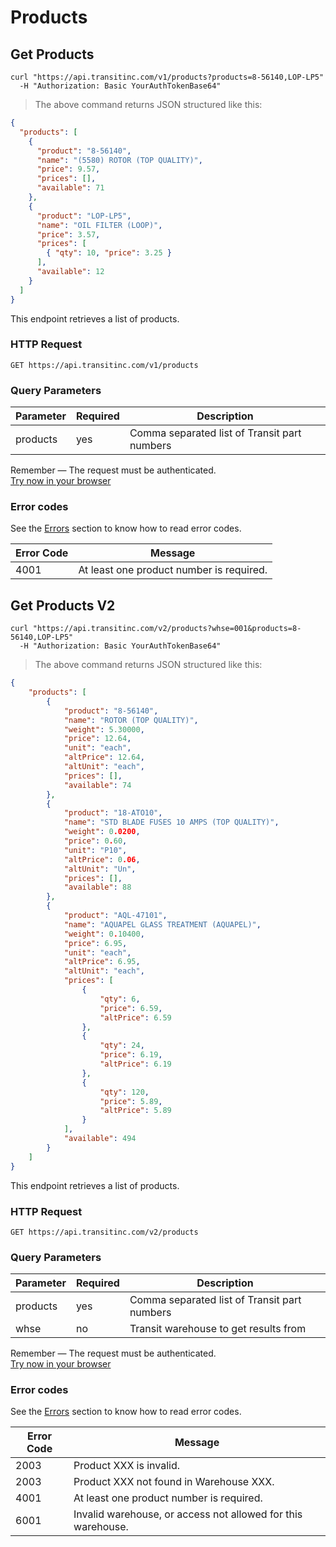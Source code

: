 # Products

## Get Products

```shell
curl "https://api.transitinc.com/v1/products?products=8-56140,LOP-LP5"
  -H "Authorization: Basic YourAuthTokenBase64"
```

> The above command returns JSON structured like this:

```json
{
  "products": [
    {
      "product": "8-56140",
      "name": "(5580) ROTOR (TOP QUALITY)",
      "price": 9.57,
      "prices": [],
      "available": 71
    },
    {
      "product": "LOP-LP5",
      "name": "OIL FILTER (LOOP)",
      "price": 3.57,
      "prices": [
        { "qty": 10, "price": 3.25 }
      ],
      "available": 12
    }
  ]
}
```

This endpoint retrieves a list of products.

### HTTP Request

`GET https://api.transitinc.com/v1/products`

### Query Parameters

Parameter | Required | Description
--------- | -------- | -----------
products | yes | Comma separated list of Transit part numbers

<aside class="notice">
  Remember — The request must be authenticated.
</aside>

<aside class="notice">
  <a href="/v1/products?products=8-56140,LOP-LP5">Try now in your browser</a>
</aside>

### Error codes

See the [Errors](#errors) section to know how to read error codes.

Error Code | Message
---------- | -------
4001 | At least one product number is required.

## Get Products V2

```shell
curl "https://api.transitinc.com/v2/products?whse=001&products=8-56140,LOP-LP5"
  -H "Authorization: Basic YourAuthTokenBase64"
```

> The above command returns JSON structured like this:

```json
{
    "products": [
        {
            "product": "8-56140",
            "name": "ROTOR (TOP QUALITY)",
            "weight": 5.30000,
            "price": 12.64,
            "unit": "each",
            "altPrice": 12.64,
            "altUnit": "each",
            "prices": [],
            "available": 74
        },
        {
            "product": "18-ATO10",
            "name": "STD BLADE FUSES 10 AMPS (TOP QUALITY)",
            "weight": 0.0200,
            "price": 0.60,
            "unit": "P10",
            "altPrice": 0.06,
            "altUnit": "Un",
            "prices": [],
            "available": 88
        },
        {
            "product": "AQL-47101",
            "name": "AQUAPEL GLASS TREATMENT (AQUAPEL)",
            "weight": 0.10400,
            "price": 6.95,
            "unit": "each",
            "altPrice": 6.95,
            "altUnit": "each",
            "prices": [
                {
                    "qty": 6,
                    "price": 6.59,
                    "altPrice": 6.59
                },
                {
                    "qty": 24,
                    "price": 6.19,
                    "altPrice": 6.19
                },
                {
                    "qty": 120,
                    "price": 5.89,
                    "altPrice": 5.89
                }
            ],
            "available": 494
        }
    ]
}
```

This endpoint retrieves a list of products.

### HTTP Request

`GET https://api.transitinc.com/v2/products`

### Query Parameters

Parameter | Required | Description
--------- | -------- | -----------
products | yes | Comma separated list of Transit part numbers
whse | no | Transit warehouse to get results from

<aside class="notice">
  Remember — The request must be authenticated.
</aside>

<aside class="notice">
  <a href="/v2/products?whse=001&products=8-56140,LOP-LP5">Try now in your browser</a>
</aside>

### Error codes

See the [Errors](#errors) section to know how to read error codes.

Error Code | Message
---------- | -------
2003 | Product XXX is invalid.
2003 | Product XXX not found in Warehouse XXX.
4001 | At least one product number is required.
6001 | Invalid warehouse, or access not allowed for this warehouse.
